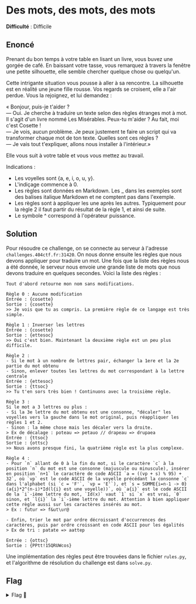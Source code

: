 # Des mots, des mots, des mots

**Difficulté** : Difficile

## Enoncé

Prenant du bon temps à votre table en lisant un livre, vous buvez une gorgée de café. En baissant votre tasse, vous remarquez à travers la fenêtre une petite silhouette, elle semble chercher quelque chose ou quelqu'un.

Cette intrigante situation vous pousse à aller à sa rencontre. La silhouette est en réalité une jeune fille rousse. Vos regards se croisent, elle a l'air perdue. Vous la rejoignez, et lui demandez :

« Bonjour, puis-je t'aider ?   
— Oui. Je cherche à traduire un texte selon des règles étranges mot à mot. Il s'agit d'un livre nommé Les Misérables. Peux-tu m'aider ? Au fait, moi c'est Cosette !   
— Je vois, aucun problème. Je peux justement te faire un script qui va transformer chaque mot de ton texte. Quelles sont ces règles ?   
— Je vais tout t'expliquer, allons nous installer à l'intérieur.»

Elle vous suit à votre table et vous vous mettez au travail.

Indications :   
- Les voyelles sont {a, e, i, o, u, y}.   
- L'indiçage commence à 0.   
- Les règles sont données en Markdown. Les _ dans les exemples sont des balises italique Markdown et ne comptent pas dans l'exemple.   
- Les règles sont à appliquer les une après les autres. Typiquement pour la règle 2 il faut partir du résultat de la règle 1, et ainsi de suite.   
- Le symbole ^ correspond à l'opérateur puissance.

## Solution

Pour résoudre ce challenge, on se connecte au serveur à l'adresse `challenges.404ctf.fr:31420`. On nous donne ensuite les règles que nous devons appliquer pour traduire un mot. Une fois que la liste des règles nous a été donnée, le serveur nous envoie une grande liste de mots que nous devons traduire en quelques secondes. Voici la liste des règles :  

```
Tout d'abord retourne mon nom sans modifications.

Règle 0 : Aucune modification
Entrée : {cosette}
Sortie : {cosette}
>> Je vois que tu as compris. La première règle de ce langage est très simple.

Règle 1 : Inverser les lettres
Entrée : {cosette}
Sortie : {ettesoc}
>> Oui c'est bien. Maintenant la deuxième règle est un peu plus difficile.

Règle 2 :
- Si le mot à un nombre de lettres pair, échanger la 1ere et la 2e partie du mot obtenu
- Sinon, enlever toutes les lettres du mot correspondant à la lettre centrale
Entrée : {ettesoc}
Sortie : {ttsoc}
>> Tu t'en sors très bien ! Continuons avec la troisième règle.

Règle 3 :
Si le mot a 3 lettres ou plus :
- Si la 3e lettre du mot obtenu est une consonne, "décaler" les voyelles vers la gauche dans le mot original, puis réappliquer les règles 1 et 2.
- Sinon : la même chose mais les décaler vers la droite.
> Ex de décalage : poteau => petauo // drapeau => drupaea
Entrée : {ttsoc}
Sortie : {ottsc}
>> Nous avons presque fini, la quatrième règle est la plus complexe.

Règle 4 :
- Pour `n` allant de 0 à la fin du mot, si le caractère `c` à la position `n` du mot est une consonne (majuscule ou minuscule), insérer en position `n+1` le caractère de code ASCII `a = ((vp + s) % 95) + 32`, où `vp` est le code ASCII de la voyelle précédant la consonne `c` dans l'alphabet (si `c = 'F'`, `vp = 'E'`), et `s = SOMME{i=n-1 -> 0}(a{i}*2^(n-i)*Id(l{i} est une voyelle))`, où `a{i}` est le code ASCII de la `i`-ième lettre du mot, `Id(x)` vaut `1` si `x` est vrai, `0` sinon, et `l{i}` la `i`-ième lettre du mot. Attention à bien appliquer cette règle aussi sur les caractères insérés au mot.
> Ex : futur => f&ut\ur@

- Enfin, trier le mot par ordre décroissant d'occurrences des caractères, puis par ordre croissant en code ASCII pour les égalités
> Ex de tri : patate => aattep

Entrée : {ottsc}
Sortie : {PPtt!15QRUWcos}
```

Une implémentation des règles peut être trouvées dans le fichier `rules.py`, et l'algorithme de résolution du challenge est dans `solve.py`.


## Flag

<details>
<summary> Flag 🚩</summary>

```
404CTF{:T]cdeikm_)W_doprsu_nt_;adei}
```
